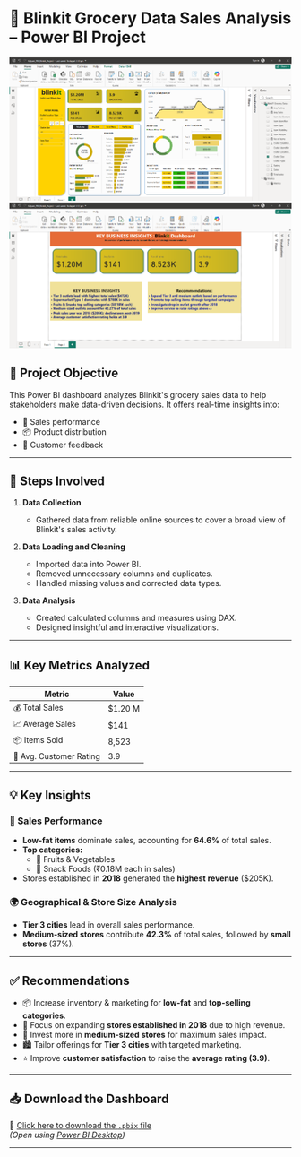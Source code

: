 # 🛒 Blinkit Grocery Data Sales Analysis – Power BI Project

![Sales Dashboard](https://raw.githubusercontent.com/Kalyani2712/Blinkit-GroceryData-Sales-Analysis-PowerBi-Project/main/SalesDashboardImage.png)
![Summary Tile](https://raw.githubusercontent.com/Kalyani2712/Blinkit-GroceryData-Sales-Analysis-PowerBi-Project/main/SummaryTile.png)

## 🎯 Project Objective

This Power BI dashboard analyzes Blinkit's grocery sales data to help stakeholders make data-driven decisions. It offers real-time insights into:

- 🧾 Sales performance  
- 📦 Product distribution  
- 💬 Customer feedback  

---

## 🔧 Steps Involved

1. **Data Collection**  
   - Gathered data from reliable online sources to cover a broad view of Blinkit's sales activity.

2. **Data Loading and Cleaning**  
   - Imported data into Power BI.  
   - Removed unnecessary columns and duplicates.  
   - Handled missing values and corrected data types.

3. **Data Analysis**  
   - Created calculated columns and measures using DAX.  
   - Designed insightful and interactive visualizations.

---

## 📊 Key Metrics Analyzed

| Metric                   | Value     |
|--------------------------|-----------|
| 💰 Total Sales           | $1.20 M   |
| 📈 Average Sales         | $141      |
| 📦 Items Sold            | 8,523     |
| 🌟 Avg. Customer Rating  | 3.9       |

---

## 💡 Key Insights

### 🏅 Sales Performance
- **Low-fat items** dominate sales, accounting for **64.6%** of total sales.
- **Top categories:**  
  - 🥬 Fruits & Vegetables  
  - 🍿 Snack Foods (₹0.18M each in sales)
- Stores established in **2018** generated the **highest revenue** ($205K).

### 🌍 Geographical & Store Size Analysis
- **Tier 3 cities** lead in overall sales performance.
- **Medium-sized stores** contribute **42.3%** of total sales, followed by **small stores** (37%).

---

## ✅ Recommendations

- 📦 Increase inventory & marketing for **low-fat** and **top-selling categories**.
- 🏬 Focus on expanding **stores established in 2018** due to high revenue.
- 🏪 Invest more in **medium-sized stores** for maximum sales impact.
- 🏙️ Tailor offerings for **Tier 3 cities** with targeted marketing.
- ⭐ Improve **customer satisfaction** to raise the **average rating (3.9)**.

---

## 📥 Download the Dashboard

🔗 [Click here to download the `.pbix` file](https://github.com/Kalyani2712/Blinkit-GroceryData-Sales-Analysis-PowerBi-Project/raw/main/Kalyani_PBI_Blinkit_Project.pbix)  
*(Open using [Power BI Desktop](https://powerbi.microsoft.com/desktop/))*

---
